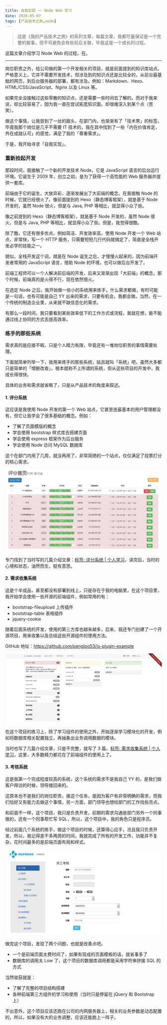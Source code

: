 ```yaml
---
title: 自我实现 —— Node Web 学习
date: 2020-05-07
tags: [产品技术之旅,node]
---
```


> 这是《我的产品技术之旅》的系列文章，每篇文章，我都尽量保证是一个完整的故事，但不可避免会有些前后关联，毕竟这是一个成长的过程。

这篇文章介绍学习 Node Web 的过程，在。

---

岗位职责之外，给公司做的第一个开发相关的项目，就是前面提到的知识库站点。严格意义上，它并不需要开发技术，但涉及到的知识点还是比较全的，从前台最基础的网页，到后台服务器的部署，都有涉及。例如：Markdown、Hexo、HTML/CSS/JavaScript、Nginx 以及 Linux 等。

如果完全没接触过这些零散的知识点，还是需要一些时间去了解的。而对于我来说，却比较容易了，因为我一直在尝试拓宽知识面，却很难深入到某个点（苦笑）。

做这个事情，让我尝到了一丝的甜头，在部门内，也渐渐有了「技术男」的标签，毕竟我那个岗位是几乎不需要 IT 技术的，我在其中找到了一些「内在价值肯定，外在成就认可」的感觉，满足了我的「尊重需求」。

于是，我开始寻求「自我实现」。

### 重新捡起开发

那段时间，我接触了一个新的开发技术 Node，它是 JavaScript 语言的后台运行环境。它诞生于 2009 年，创立之初，是为了获得一个高性能的 Web 服务器并提供一套库。

前端由于它的诞生，大放异彩，逐渐发展出了大前端的概念。在我接触 Node 的时候，它就已经很火了。像前面提到的 Hexo（静态博客框架），就是基于 Node 开发的，虽然 Node 很火，但是与 Java, PHP 等相比，就显得小众了些。

像之前提到的 Hexo（静态博客框架），就是基于 Node 开发的，虽然 Node 很火，但是与 Java, PHP 等相比，就显得小众了些。但是，我觉得很酷。

除了酷，它还有很多优点，例如简洁、开发效率高，使用 Node 开发一个 Web 站点，非常快，写一个 HTTP 服务，只需要短短几行代码就搞定了，简直是全栈开发必学的技能之一。

貌似，全栈开发这个词，就是在 Node 诞生之后，才慢慢火起来的，因为前端开发者常用的 JavaScript 语言，借助 Node 的环境，也可以做后台开发了。

前端工程师可以一个人解决前后端的开发，后来又渐渐出现「大前端」的概念，那个时候，前端真的是火得不行，现在依然很火。

在选定 Node 之后，我开始做一些小的系统用来练手，什么需求都做，有时可能是一句话，也有可能是自己 YY 出来的需求，只要有机会，我都会做。当然，在一个传统的制造企业里，从来就不缺信息化的需求。

有那么一段时间，我只要看到某些效率低下的工作方式或流程，我就在想，能不能通过线上协同的方式去提高效率。

### 练手的那些系统
需求真的是应接不暇，只是个人精力有限，毕竟还有一堆岗位职责的事情需要处理。

下面就简单列举一下，我用来练手的那些系统，姑且就叫「系统」吧，虽然大多都只是简单的「增删改查」，根本就称不上所谓的系统，但从这些项目的开发中，我成长得很快。

具体的业务和需求就省略了，只是从产品技术的角度来叙述。

#### 1. 评分系统
这应该是我使用 Node 开发的第一个 Web 站点，它甚至连最基本的用户管理都没有，但它让我学会了很多基础的概念。例如：

- 了解了页面模版的概念
- 学会使用 bootstrap 样式库去搭建页面
- 学会使用 express 框架作为后台服务
- 学会使用 Node 访问 MySQL 数据库

这个在部门内用了几周，就没再用了，非常简陋的一个站点，仅仅满足了投票打分的核心需求。

![index](_image/2016-10-18_143418.png)

专门找到了当时写的几篇介绍文章：[标签: 评分系统 | 个人学习](https://iamlupeng.com/tag/%E8%AF%84%E5%88%86%E7%B3%BB%E7%BB%9F)，读完后，当时的心境和状态，油然而生，挺有意思。

#### 2. 需求收集系统
这是个半成品，甚至都没有部署到线上，只是存在于我的电脑里，在这个项目里，我开始学会使用一些开源的前端组件，例如常用的有：

- bootstrap-fileupload 上传插件
- bootstrap-table 表格插件
- jquery-cookie 

随着后面系统的开发，使用的第三方库也越来越多，后来，我还专门创建了一个开源项目，用来收集以及总结这些开源组件的使用方法。

GitHub 地址：https://github.com/pengloo53/js-plugin-example

![](./_image/2020-05-08-21-20-37.png)

在这个项目的练习上，除了学习组件的使用之外，开始逐渐学习模块化的开发，例如将数据库相关配置独立，再抽象出业务调用数据的模块。

当时也写了几篇介绍文章，只是不完整，就写了 3 篇，[标签: 需求收集系统 | 个人学习](https://iamlupeng.com/tag/%E9%9C%80%E6%B1%82%E6%94%B6%E9%9B%86%E7%B3%BB%E7%BB%9F)，这里，大多数精力都花在了前端组件的使用上了。

#### 3. 考核系统

这是我第一个完成程度较高的系统，这个系统的需求不是我自己 YY 的，是我们做客户拜访的时候，领导接回来的。

这原本也不是我们的岗位职责，接这个任务，是因为客户有非常明确的需求，而我们恰好又有能力去做这个事情，另一方面，部门领导也想给部门的工作找些亮点。

和前面不一样，这个项目，我只是负责开发，前期的需求沟通是部门另外一个同事做的，还有一个同事帮忙写 SQL，所以，这个项目中，我的角色只是程序员。

经过前面几个系统的练手，做这个项目的时候，还算得心应手，况且我只负责开发，所以，我记得差不多两周的时间，我就完成了所有的开发工作，功能并不复杂，花时间最多的是前端页面布局和样式。

![](./_image/2020-05-13-21-20-34.png)

做完这个项目，发现了两个问题，也就是改善点吧。

- 一个是前端页面太费时间了，如果有现成的页面模板的话，就省事多了
- 数据库的调用太 Low 了，这个项目的数据库调用都是采用字符串拼接 SQL 的方式

当然收获就是：

- 了解了完整的项目结构搭建
- 各种前端第三方组件的学习和使用（当时只是停留在 jQuery 和 Bootstrap 上）

不出意外，这个项目应该还跑在公司的内网服务器上，相关的业务参数是动态配置的，所以，如果没有大的业务调整，应该还能跑上一阵子。


